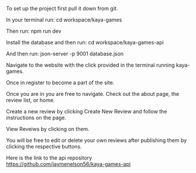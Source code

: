 To set up the project first pull it down from git.

In your terminal run: cd workspace/kaya-games

Then run: npm run dev

Install the database and then run: cd workspace/kaya-games-api

And then run:  json-server -p 9001 database.json

Navigate to the website with the click provided in the terminal running kaya-games.

Once in register to become a part of the site.

Once you are in you are free to navigate. Check out the about page, the review list, or home.

Create a new review by clicking Create New Review and follow the instructions on the page.

View Reveiws by clicking on them.

You will be free to edit or delete your own reviews after publishing them by clicking the respective buttons.

Here is the link to the api repository https://github.com/jaymenelson56/kaya-games-api


